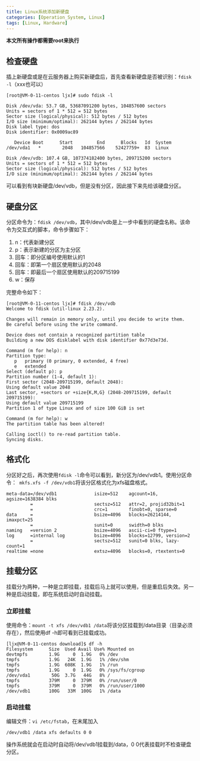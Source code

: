 ```yaml
---
title: Linux系统添加新硬盘
categories: [Operation_System, Linux]
tags: [Linux, Hardware]
---
```


**本文所有操作都需要root来执行**

## 检查硬盘
插上新硬盘或是在云服务器上购买新硬盘后，首先查看新硬盘是否被识别：`fdisk -l`（xxx也可以）
```
[root@VM-0-11-centos ljx]# sudo fdisk -l

Disk /dev/vda: 53.7 GB, 53687091200 bytes, 104857600 sectors
Units = sectors of 1 * 512 = 512 bytes
Sector size (logical/physical): 512 bytes / 512 bytes
I/O size (minimum/optimal): 262144 bytes / 262144 bytes
Disk label type: dos
Disk identifier: 0x0009ac89

   Device Boot      Start         End      Blocks   Id  System
/dev/vda1   *        2048   104857566    52427759+  83  Linux

Disk /dev/vdb: 107.4 GB, 107374182400 bytes, 209715200 sectors
Units = sectors of 1 * 512 = 512 bytes
Sector size (logical/physical): 512 bytes / 512 bytes
I/O size (minimum/optimal): 262144 bytes / 262144 bytes
```
可以看到有块新硬盘/dev/vdb，但是没有分区，因此接下来先给该硬盘分区。

## 硬盘分区
分区命令为：`fdisk /dev/vdb`，其中/dev/vdb是上一步中看到的硬盘名称。该命令为交互式的脚本，命令步骤如下：
1. n：代表新建分区
2. p：表示新建的分区为主分区
3. 回车：即分区编号使用默认的1
4. 回车：即第一个扇区使用默认的2048
5. 回车：即最后一个扇区使用默认的209715199
6. w：保存

完整命令如下：
```
[root@VM-0-11-centos ljx]# fdisk /dev/vdb
Welcome to fdisk (util-linux 2.23.2).

Changes will remain in memory only, until you decide to write them.
Be careful before using the write command.

Device does not contain a recognized partition table
Building a new DOS disklabel with disk identifier 0x77d3e73d.

Command (m for help): n
Partition type:
   p   primary (0 primary, 0 extended, 4 free)
   e   extended
Select (default p): p
Partition number (1-4, default 1):
First sector (2048-209715199, default 2048):
Using default value 2048
Last sector, +sectors or +size{K,M,G} (2048-209715199, default 209715199):
Using default value 209715199
Partition 1 of type Linux and of size 100 GiB is set

Command (m for help): w
The partition table has been altered!

Calling ioctl() to re-read partition table.
Syncing disks.
```

## 格式化
分区好之后，再次使用`fdisk -l`命令可以看到，新分区为/dev/vdb1。使用分区命令：` mkfs.xfs -f /dev/vdb1`将该分区格式化为xfs磁盘格式。
```
meta-data=/dev/vdb1              isize=512    agcount=16, agsize=1638384 blks
         =                       sectsz=512   attr=2, projid32bit=1
         =                       crc=1        finobt=0, sparse=0
data     =                       bsize=4096   blocks=26214144, imaxpct=25
         =                       sunit=0      swidth=0 blks
naming   =version 2              bsize=4096   ascii-ci=0 ftype=1
log      =internal log           bsize=4096   blocks=12799, version=2
         =                       sectsz=512   sunit=0 blks, lazy-count=1
realtime =none                   extsz=4096   blocks=0, rtextents=0
```

## 挂载分区
挂载分为两种，一种是立即挂载，挂载后马上就可以使用，但是重启后失效。另一种是启动挂载，即在系统启动时自动挂载。

### 立即挂载
使用命令：`mount -t xfs /dev/vdb1 /data`将该分区挂载到/data目录（目录必须存在），然后使用df -h即可看到已挂载成功。
```
[ljx@VM-0-11-centos download]$ df -h
Filesystem      Size  Used Avail Use% Mounted on
devtmpfs        1.9G     0  1.9G   0% /dev
tmpfs           1.9G   24K  1.9G   1% /dev/shm
tmpfs           1.9G  608K  1.9G   1% /run
tmpfs           1.9G     0  1.9G   0% /sys/fs/cgroup
/dev/vda1        50G  3.7G   44G   8% /
tmpfs           379M     0  379M   0% /run/user/0
tmpfs           379M     0  379M   0% /run/user/1000
/dev/vdb1       100G   33M  100G   1% /data
```

### 启动挂载
编辑文件：`vi /etc/fstab`，在末尾加入
```
/dev/vdb1 /data xfs defaults 0 0
```
操作系统就会在启动时自动将/dev/vdb1挂载到/data，0 0代表挂载时不检查硬盘分区。

